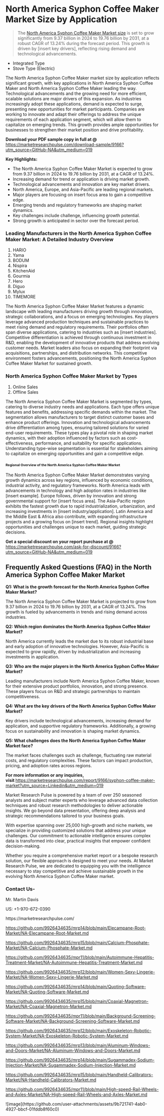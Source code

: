 <h1>North America Syphon Coffee Maker Market&nbsp;Size by Application</h1><blockquote><p>The <a href="https://marketresearchpulse.com/download-sample/9166?utm_source=GitHub-NA&amp;utm_medium=019">North America Syphon Coffee Maker Market size</a> is set to grow significantly from 9.37 billion in 2024 to 19.76 billion by 2031, at a robust CAGR of 13.24% during the forecast period. This growth is driven by [insert key drivers], reflecting rising demand and technological advancements.</p></blockquote><ul><li>Integrated Type<li> Stove Type (Electric)</li></ul><p>The North America Syphon Coffee Maker market size by application reflects significant growth, with key applications in North America Syphon Coffee Maker and North America Syphon Coffee Maker leading the way. Technological advancements and the growing need for more efficient, scalable solutions are major drivers of this expansion. As industries increasingly adopt these applications, demand is expected to surge, presenting new opportunities for market participants. Companies are working to innovate and adapt their offerings to address the unique requirements of each application segment, which will allow them to capitalize on emerging trends. This growth provides ample opportunities for businesses to strengthen their market position and drive profitability.</p><p><strong>Download your PDF sample copy in full at @ </strong><a href="https://marketresearchpulse.com/download-sample/9166?utm_source=GitHub-NA&amp;utm_medium=019">https://marketresearchpulse.com/download-sample/9166?utm_source=GitHub-NA&amp;utm_medium=019</a></p><p><strong>Key Highlights: </strong></p><ul><li>The North America Syphon Coffee Maker Market is expected to grow from 9.37 billion in 2024 to 19.76 billion by 2031, at a CAGR of 13.24%.</li><li>Increasing demand for trend or application is driving market growth.</li><li>Technological advancements and innovation are key market drivers.</li><li>North America, Europe, and Asia-Pacific are leading regional markets.</li><li>Major players are focusing on insert focus area to gain a competitive edge.</li><li>Emerging trends and regulatory frameworks are shaping market dynamics.</li><li>Key challenges include challenge, influencing growth potential.</li><li>Strong growth is anticipated in sector over the forecast period.</li></ul><h3>Leading Manufacturers in the North America Syphon Coffee Maker Market: A Detailed Industry Overview</h3><ol><li>HARIO</li><li>Yama</li><li>BODUM</li><li>Nispira</li><li>KitchenAid</li><li>Gourmia</li><li>Hero</li><li>Diguo</li><li>Mylux</li><li>TIMEMORE</li></ol><div class="flex max-w-full flex-col flex-grow"><div class="min-h-8 text-message flex w-full flex-col items-end gap-2 whitespace-normal break-words [.text-message+&amp;]:mt-5" dir="auto" data-message-author-role="assistant" data-message-id="fd8432e4-4910-450d-b182-61b7bfb0a01f" data-message-model-slug="gpt-4o"><div class="flex w-full flex-col gap-1 empty:hidden first:pt-[3px]"><div class="markdown prose w-full break-words dark:prose-invert light"><p>The North America Syphon Coffee Maker Market features a dynamic landscape with leading manufacturers driving growth through innovation, strategic collaborations, and a focus on emerging technologies. Key players leverage advanced production techniques and sustainable practices to meet rising demand and regulatory requirements. Their portfolios often span diverse applications, catering to industries such as [insert industries]. Competitive differentiation is achieved through continuous investment in R&amp;D, enabling the development of innovative products that address evolving customer needs. Market leaders also focus on expanding their footprint via acquisitions, partnerships, and distribution networks. This competitive environment fosters advancements, positioning the North America Syphon Coffee Maker Market for sustained growth.</p></div></div></div></div><h3>North America Syphon Coffee Maker Market by Types</h3><ol><li>Online Sales<li> Offline Sales</li></ol><div class="flex max-w-full flex-col flex-grow"><div class="min-h-8 text-message flex w-full flex-col items-end gap-2 whitespace-normal break-words [.text-message+&amp;]:mt-5" dir="auto" data-message-author-role="assistant" data-message-id="084470be-0bb7-4664-bddf-5156b4f41249" data-message-model-slug="gpt-4o-mini"><div class="flex w-full flex-col gap-1 empty:hidden first:pt-[3px]"><div class="markdown prose w-full break-words dark:prose-invert light"><p>The North America Syphon Coffee Maker Market is segmented by types, catering to diverse industry needs and applications. Each type offers unique features and benefits, addressing specific demands within the market. The segmentation allows manufacturers to target distinct customer bases and enhance product offerings. Innovation and technological advancements drive differentiation among types, ensuring tailored solutions for varied end-user requirements. These types play a pivotal role in shaping market dynamics, with their adoption influenced by factors such as cost-effectiveness, performance, and suitability for specific applications. Understanding type-wise segmentation is essential for stakeholders aiming to capitalize on emerging opportunities and gain a competitive edge.</p></div></div></div></div><h3><span style="font-size: 11px;">Regional Overview of the North America Syphon Coffee Maker Market</span></h3><div class="flex max-w-full flex-col flex-grow"><div class="min-h-8 text-message flex w-full flex-col items-end gap-2 whitespace-normal break-words [.text-message+&amp;]:mt-5" dir="auto" data-message-author-role="assistant" data-message-id="e9038762-ce64-4e30-91c9-9bd413514231" data-message-model-slug="gpt-4o-mini"><div class="flex w-full flex-col gap-1 empty:hidden first:pt-[3px]"><div class="markdown prose w-full break-words dark:prose-invert light"><p>The North America Syphon Coffee Maker Market demonstrates varying growth dynamics across key regions, influenced by economic conditions, industrial activity, and regulatory frameworks. North America leads with advancements in technology and high adoption rates in industries like [insert example]. Europe follows, driven by innovation and strong governmental support for [insert focus area]. The Asia-Pacific region exhibits the fastest growth due to rapid industrialization, urbanization, and increasing investments in [insert industry/application]. Latin America and the Middle East &amp; Africa also contribute, with expanding infrastructure projects and a growing focus on [insert trend]. Regional insights highlight opportunities and challenges unique to each market, guiding strategic decisions.</p></div></div></div></div><p><strong>Get a special discount on your report purchase at @ </strong><a href="https://marketresearchpulse.com/ask-for-discount/9166?utm_source=GitHub-NA&amp;utm_medium=019">https://marketresearchpulse.com/ask-for-discount/9166?utm_source=GitHub-NA&amp;utm_medium=019</a></p><h2>Frequently Asked Questions (FAQ) in the North America Syphon Coffee Maker Market</h2><p><strong>Q1: What is the growth forecast for the North America Syphon Coffee Maker Market?</strong></p><p>The North America Syphon Coffee Maker Market is projected to grow from 9.37 billion in 2024 to 19.76 billion by 2031, at a CAGR of 13.24%. This growth is fueled by advancements in trends and rising demand across industries.</p><p><strong>Q2: Which region dominates the North America Syphon Coffee Maker Market?</strong></p><p>North America currently leads the market due to its robust industrial base and early adoption of innovative technologies. However, Asia-Pacific is expected to grow rapidly, driven by industrialization and increasing investments in application.</p><p><strong>Q3: Who are the major players in the North America Syphon Coffee Maker Market?</strong></p><p>Leading manufacturers include North America Syphon Coffee Maker, known for their extensive product portfolios, innovation, and strong presence. These players focus on R&amp;D and strategic partnerships to maintain competitiveness.</p><p><strong>Q4: What are the key drivers of the North America Syphon Coffee Maker Market?</strong></p><p>Key drivers include technological advancements, increasing demand for application, and supportive regulatory frameworks. Additionally, a growing focus on sustainability and innovation is shaping market dynamics.</p><p><strong>Q5: What challenges does the North America Syphon Coffee Maker Market face?</strong></p><p>The market faces challenges such as challenge, fluctuating raw material costs, and regulatory complexities. These factors can impact production, pricing, and adoption rates across regions.</p><p><strong>For more information or any inquiries, visit&nbsp;</strong><a href="https://marketresearchpulse.com/report/9166/syphon-coffee-maker-market?utm_source=Linkedin&utm_medium=019">https://marketresearchpulse.com/report/9166/syphon-coffee-maker-market?utm_source=Linkedin&utm_medium=019</a></p><p>Market Research Pulse is powered by a team of over 250 seasoned analysts and subject matter experts who leverage advanced data collection techniques and robust research methodologies to deliver actionable insights. We go beyond data presentation, offering deep analysis and strategic recommendations tailored to your business goals.</p><p>With expertise spanning over 25,000 high-growth and niche markets, we specialize in providing customized solutions that address your unique challenges. Our commitment to actionable intelligence ensures complex data is transformed into clear, practical insights that empower confident decision-making.</p><p>Whether you require a comprehensive market report or a bespoke research solution, our flexible approach is designed to meet your needs. At Market Research Pulse, we are dedicated to equipping you with the intelligence necessary to stay competitive and achieve sustainable growth in the evolving North America Syphon Coffee Maker market.</p><h3><strong>Contact Us-</strong></h3><p>Mr. Martin Davis</p><p>US: +1-970-672-0390</p><p>https://marketresearchpulse.com/</p><p><a href="https://github.com/9926434635/mrp14/blob/main/Elecampane-Root-Market/NA-Elecampane-Root-Market.md">https://github.com/9926434635/mrp14/blob/main/Elecampane-Root-Market/NA-Elecampane-Root-Market.md</a></p><p><a href="https://github.com/9926434635/mrp15/blob/main/Calcium-Phosphate-Market/NA-Calcium-Phosphate-Market.md">https://github.com/9926434635/mrp15/blob/main/Calcium-Phosphate-Market/NA-Calcium-Phosphate-Market.md</a></p><p><a href="https://github.com/9926434635/mpr11/blob/main/Autoimmune-Hepatitis-Treatment-Market/NA-Autoimmune-Hepatitis-Treatment-Market.md">https://github.com/9926434635/mpr11/blob/main/Autoimmune-Hepatitis-Treatment-Market/NA-Autoimmune-Hepatitis-Treatment-Market.md</a></p><p><a href="https://github.com/9926434635/mrp12/blob/main/Women-Sexy-Lingerie-Market/NA-Women-Sexy-Lingerie-Market.md">https://github.com/9926434635/mrp12/blob/main/Women-Sexy-Lingerie-Market/NA-Women-Sexy-Lingerie-Market.md</a></p><p><a href="https://github.com/9926434635/mrp14/blob/main/Quoting-Software-Market/NA-Quoting-Software-Market.md">https://github.com/9926434635/mrp14/blob/main/Quoting-Software-Market/NA-Quoting-Software-Market.md</a></p><p><a href="https://github.com/9926434635/mrp15/blob/main/Coaxial-Magnetron-Market/NA-Coaxial-Magnetron-Market.md">https://github.com/9926434635/mrp15/blob/main/Coaxial-Magnetron-Market/NA-Coaxial-Magnetron-Market.md</a></p><p><a href="https://github.com/9926434635/mpr11/blob/main/Background-Screening-Software-Market/NA-Background-Screening-Software-Market.md">https://github.com/9926434635/mpr11/blob/main/Background-Screening-Software-Market/NA-Background-Screening-Software-Market.md</a></p><p><a href="https://github.com/9926434635/mrp12/blob/main/Exoskeleton-Robotic-System-Market/NA-Exoskeleton-Robotic-System-Market.md">https://github.com/9926434635/mrp12/blob/main/Exoskeleton-Robotic-System-Market/NA-Exoskeleton-Robotic-System-Market.md</a></p><p><a href="https://github.com/9926434635/mrp13/blob/main/Aluminum-Windows-and-Doors-Market/NA-Aluminum-Windows-and-Doors-Market.md">https://github.com/9926434635/mrp13/blob/main/Aluminum-Windows-and-Doors-Market/NA-Aluminum-Windows-and-Doors-Market.md</a></p><p><a href="https://github.com/9926434635/mrp14/blob/main/Sugammadex-Sodium-Injection-Market/NA-Sugammadex-Sodium-Injection-Market.md">https://github.com/9926434635/mrp14/blob/main/Sugammadex-Sodium-Injection-Market/NA-Sugammadex-Sodium-Injection-Market.md</a></p><p><a href="https://github.com/9926434635/mrp15/blob/main/Handheld-Calibrators-Market/NA-Handheld-Calibrators-Market.md">https://github.com/9926434635/mrp15/blob/main/Handheld-Calibrators-Market/NA-Handheld-Calibrators-Market.md</a></p><p><a href="https://github.com/9926434635/mpr11/blob/main/High-speed-Rail-Wheels-and-Axles-Market/NA-High-speed-Rail-Wheels-and-Axles-Market.md">https://github.com/9926434635/mpr11/blob/main/High-speed-Rail-Wheels-and-Axles-Market/NA-High-speed-Rail-Wheels-and-Axles-Market.md</a></p>
![image](https://github.com/user-attachments/assets/9b721741-4ab0-4927-bbcf-01fddb8f60c0)
